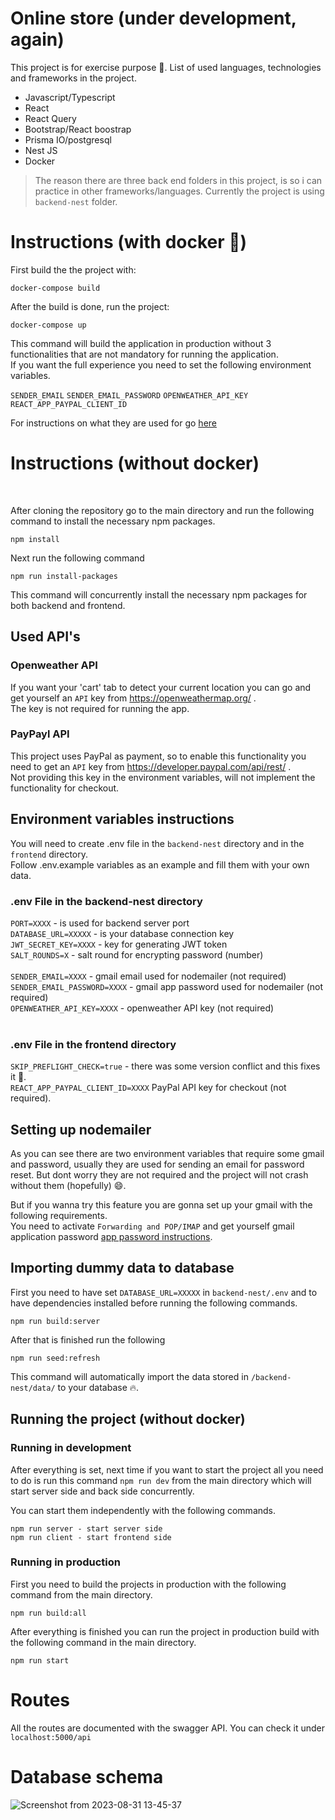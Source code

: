 # Online store (under development, again)

This project is for exercise purpose 🧾.
List of used languages, technologies and frameworks in the project.

- Javascript/Typescript
- React
- React Query
- Bootstrap/React boostrap
- Prisma IO/postgresql
- Nest JS
- Docker

> The reason there are three back end folders in this project, is so i can practice in other frameworks/languages. Currently the project is using `backend-nest` folder.

# Instructions (with docker 🐋)

First build the the project with:

```
docker-compose build 
```

After the build is done, run the project:

```
docker-compose up 
```

This command will build the application in production without 3 functionalities that are not mandatory for running the application. <br/>
If you want the full experience you need to set the following environment variables.

`SENDER_EMAIL`
`SENDER_EMAIL_PASSWORD`
`OPENWEATHER_API_KEY`
`REACT_APP_PAYPAL_CLIENT_ID`
<br/>

For instructions on what they are used for go [here](#environment-variables-instructions)

# Instructions (without docker)

<br/>

After cloning the repository go to the main directory and run the following command to install the necessary npm packages.

```
npm install
```

Next run the following command

```
npm run install-packages
```

This command will concurrently install the necessary npm packages for both backend and frontend.

## Used API's

### Openweather API

If you want your 'cart' tab to detect your current location you can go and get yourself an `API` key from https://openweathermap.org/ . <br/>
The key is not required for running the app.

### PayPayl API

This project uses PayPal as payment, so to enable this functionality you need to get an `API` key from https://developer.paypal.com/api/rest/ . <br/>
Not providing this key in the environment variables, will not implement the functionality for checkout.

## Environment variables instructions

You will need to create .env file in the `backend-nest` directory and in the `frontend` directory. <br/>
Follow .env.example variables as an example and fill them with your own data. <br/>

### .env File in the backend-nest directory

`PORT=XXXX` - is used for backend server port <br/>
`DATABASE_URL=XXXXX` - is your database connection key <br/>
`JWT_SECRET_KEY=XXXX` - key for generating JWT token <br/>
`SALT_ROUNDS=X` - salt round for encrypting password (number) <br/>
<br/>
`SENDER_EMAIL=XXXX` - gmail email used for nodemailer (not required) <br/>
`SENDER_EMAIL_PASSWORD=XXXX` - gmail app password used for nodemailer (not required) <br/>
`OPENWEATHER_API_KEY=XXXX` - openweather API key (not required) <br/><br/>

### .env File in the frontend directory

`SKIP_PREFLIGHT_CHECK=true` - there was some version conflict and this fixes it 🤞.<br/>
`REACT_APP_PAYPAL_CLIENT_ID=XXXX` PayPal API key for checkout (not required).

## Setting up nodemailer

As you can see there are two environment variables that require some gmail and password, usually they are used for sending an email for password reset. But dont worry they are not required and the project will not crash without them (hopefully) 😄. <br/>

But if you wanna try this feature you are gonna set up your gmail with the following requirements. <br/>
You need to activate `Forwarding and POP/IMAP` and get yourself gmail application password [app password instructions](https://support.google.com/accounts/answer/185833?hl=en). <br/>

## Importing dummy data to database

First you need to have set `DATABASE_URL=XXXXX` in `backend-nest/.env` and to have dependencies installed before running the following commands.

```
npm run build:server
```

After that is finished run the following

```
npm run seed:refresh
```

This command will automatically import the data stored in `/backend-nest/data/` to your database 🔥.

## Running the project (without docker)

### Running in development 

After everything is set, next time if you want to start the project all you need to do is run this command `npm run dev`
from the main directory which will start server side and back side concurrently.

You can start them independently with the following commands.

```
npm run server - start server side
npm run client - start frontend side
```

### Running in production

First you need to build the projects in production with the following command from the main directory.

```
npm run build:all
```

After everything is finished you can run the project in production build with the following command in the main directory.

```
npm run start
```

# Routes

All the routes are documented with the swagger API. You can check it under `localhost:5000/api`

# Database schema

![Screenshot from 2023-08-31 13-45-37](https://github.com/yosko99/Rexlan.shop/assets/80975936/02856bff-d61b-47bf-9b2a-0be8ce296cea)



